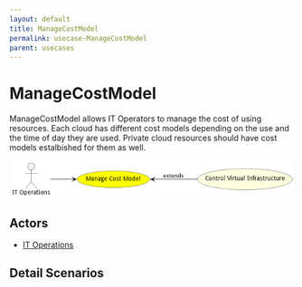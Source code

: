 ```yaml
---
layout: default
title: ManageCostModel
permalink: usecase-ManageCostModel
parent: usecases
---
```

# ManageCostModel

ManageCostModel allows IT Operators to manage the cost of using resources. Each cloud has different cost models depending on the use and the time of day they are used. Private cloud resources should have cost models estalbished for them as well.

![Activities Diagram](./Activities.png)

## Actors

* [IT Operations](actor-itops)











## Detail Scenarios





